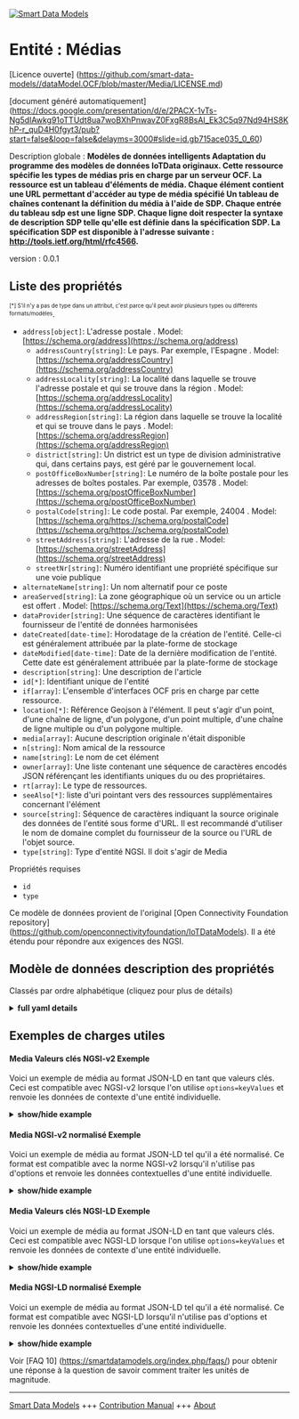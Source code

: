<!-- 10-Header -->    
[![Smart Data Models](https://smartdatamodels.org/wp-content/uploads/2022/01/SmartDataModels_logo.png "Logo")](https://smartdatamodels.org)    
Entité : Médias    
===============<!-- /10-Header -->    
<!-- 15-License -->    
[Licence ouverte] (https://github.com/smart-data-models//dataModel.OCF/blob/master/Media/LICENSE.md)    
[document généré automatiquement] (https://docs.google.com/presentation/d/e/2PACX-1vTs-Ng5dIAwkg91oTTUdt8ua7woBXhPnwavZ0FxgR8BsAI_Ek3C5q97Nd94HS8KhP-r_quD4H0fgyt3/pub?start=false&loop=false&delayms=3000#slide=id.gb715ace035_0_60)    
<!-- /15-License -->    
<!-- 20-Description -->    
Description globale : **Modèles de données intelligents Adaptation du programme des modèles de données IoTData originaux. Cette ressource spécifie les types de médias pris en charge par un serveur OCF. La ressource est un tableau d'éléments de média.  Chaque élément contient     une URL permettant d'accéder au type de média spécifié     Un tableau de chaînes contenant la définition du média à l'aide de SDP.     Chaque entrée du tableau sdp est une ligne SDP.     Chaque ligne doit respecter la syntaxe de description SDP telle qu'elle est définie dans la spécification SDP. La spécification SDP est disponible à l'adresse suivante : http://tools.ietf.org/html/rfc4566.**    
version : 0.0.1    
<!-- /20-Description -->    
<!-- 30-PropertiesList -->    
## Liste des propriétés    
<sup><sub>[*] S'il n'y a pas de type dans un attribut, c'est parce qu'il peut avoir plusieurs types ou différents formats/modèles</sub></sup>.    
- `address[object]`: L'adresse postale  . Model: [https://schema.org/address](https://schema.org/address)	- `addressCountry[string]`: Le pays. Par exemple, l'Espagne  . Model: [https://schema.org/addressCountry](https://schema.org/addressCountry)    
	- `addressLocality[string]`: La localité dans laquelle se trouve l'adresse postale et qui se trouve dans la région  . Model: [https://schema.org/addressLocality](https://schema.org/addressLocality)    
	- `addressRegion[string]`: La région dans laquelle se trouve la localité et qui se trouve dans le pays  . Model: [https://schema.org/addressRegion](https://schema.org/addressRegion)    
	- `district[string]`: Un district est un type de division administrative qui, dans certains pays, est géré par le gouvernement local.      
	- `postOfficeBoxNumber[string]`: Le numéro de la boîte postale pour les adresses de boîtes postales. Par exemple, 03578  . Model: [https://schema.org/postOfficeBoxNumber](https://schema.org/postOfficeBoxNumber)    
	- `postalCode[string]`: Le code postal. Par exemple, 24004  . Model: [https://schema.org/https://schema.org/postalCode](https://schema.org/https://schema.org/postalCode)    
	- `streetAddress[string]`: L'adresse de la rue  . Model: [https://schema.org/streetAddress](https://schema.org/streetAddress)    
	- `streetNr[string]`: Numéro identifiant une propriété spécifique sur une voie publique      
- `alternateName[string]`: Un nom alternatif pour ce poste  - `areaServed[string]`: La zone géographique où un service ou un article est offert  . Model: [https://schema.org/Text](https://schema.org/Text)- `dataProvider[string]`: Une séquence de caractères identifiant le fournisseur de l'entité de données harmonisées  - `dateCreated[date-time]`: Horodatage de la création de l'entité. Celle-ci est généralement attribuée par la plate-forme de stockage  - `dateModified[date-time]`: Date de la dernière modification de l'entité. Cette date est généralement attribuée par la plate-forme de stockage  - `description[string]`: Une description de l'article  - `id[*]`: Identifiant unique de l'entité  - `if[array]`: L'ensemble d'interfaces OCF pris en charge par cette ressource.  - `location[*]`: Référence Geojson à l'élément. Il peut s'agir d'un point, d'une chaîne de ligne, d'un polygone, d'un point multiple, d'une chaîne de ligne multiple ou d'un polygone multiple.  - `media[array]`: Aucune description originale n'était disponible  - `n[string]`: Nom amical de la ressource  - `name[string]`: Le nom de cet élément  - `owner[array]`: Une liste contenant une séquence de caractères encodés JSON référençant les identifiants uniques du ou des propriétaires.  - `rt[array]`: Le type de ressources.  - `seeAlso[*]`: liste d'uri pointant vers des ressources supplémentaires concernant l'élément  - `source[string]`: Séquence de caractères indiquant la source originale des données de l'entité sous forme d'URL. Il est recommandé d'utiliser le nom de domaine complet du fournisseur de la source ou l'URL de l'objet source.  - `type[string]`: Type d'entité NGSI. Il doit s'agir de Media  <!-- /30-PropertiesList -->    
<!-- 35-RequiredProperties -->    
Propriétés requises    
- `id`  - `type`  <!-- /35-RequiredProperties -->    
<!-- 40-RequiredProperties -->    
Ce modèle de données provient de l'original [Open Connectivity Foundation repository] (https://github.com/openconnectivityfoundation/IoTDataModels). Il a été étendu pour répondre aux exigences des NGSI.    
<!-- /40-RequiredProperties -->    
<!-- 50-DataModelHeader -->    
## Modèle de données description des propriétés    
Classés par ordre alphabétique (cliquez pour plus de détails)    
<!-- /50-DataModelHeader -->    
<!-- 60-ModelYaml -->    
<details><summary><strong>full yaml details</strong></summary>      
```yaml    
Media:      
  description: 'Smart Data Models Program adaptation of the original IoTData data Models. This Resource specifies the media types that an OCF Server supports. The resource is an array of media elements.  Each element contains:     A URL at which the specified media type can be accessed.     A string array containing the definition of the media using SDP.     Each entry in the sdp array is an SDP line.     Each line shall follow the SDP description syntax as defined in the SDP specification. The SDP specification can be found at http://tools.ietf.org/html/rfc4566.'      
  properties:      
    address:      
      description: The mailing address      
      properties:      
        addressCountry:      
          description: 'The country. For example, Spain'      
          type: string      
          x-ngsi:      
            model: https://schema.org/addressCountry      
            type: Property      
        addressLocality:      
          description: 'The locality in which the street address is, and which is in the region'      
          type: string      
          x-ngsi:      
            model: https://schema.org/addressLocality      
            type: Property      
        addressRegion:      
          description: 'The region in which the locality is, and which is in the country'      
          type: string      
          x-ngsi:      
            model: https://schema.org/addressRegion      
            type: Property      
        district:      
          description: 'A district is a type of administrative division that, in some countries, is managed by the local government'      
          type: string      
          x-ngsi:      
            type: Property      
        postOfficeBoxNumber:      
          description: 'The post office box number for PO box addresses. For example, 03578'      
          type: string      
          x-ngsi:      
            model: https://schema.org/postOfficeBoxNumber      
            type: Property      
        postalCode:      
          description: 'The postal code. For example, 24004'      
          type: string      
          x-ngsi:      
            model: https://schema.org/https://schema.org/postalCode      
            type: Property      
        streetAddress:      
          description: The street address      
          type: string      
          x-ngsi:      
            model: https://schema.org/streetAddress      
            type: Property      
        streetNr:      
          description: Number identifying a specific property on a public street      
          type: string      
          x-ngsi:      
            type: Property      
      type: object      
      x-ngsi:      
        model: https://schema.org/address      
        type: Property      
    alternateName:      
      description: An alternative name for this item      
      type: string      
      x-ngsi:      
        type: Property      
    areaServed:      
      description: The geographic area where a service or offered item is provided      
      type: string      
      x-ngsi:      
        model: https://schema.org/Text      
        type: Property      
    dataProvider:      
      description: A sequence of characters identifying the provider of the harmonised data entity      
      type: string      
      x-ngsi:      
        type: Property      
    dateCreated:      
      description: Entity creation timestamp. This will usually be allocated by the storage platform      
      format: date-time      
      type: string      
      x-ngsi:      
        type: Property      
    dateModified:      
      description: Timestamp of the last modification of the entity. This will usually be allocated by the storage platform      
      format: date-time      
      type: string      
      x-ngsi:      
        type: Property      
    description:      
      description: A description of this item      
      type: string      
      x-ngsi:      
        type: Property      
    id:      
      anyOf:      
        - description: Identifier format of any NGSI entity      
          maxLength: 256      
          minLength: 1      
          pattern: ^[\w\-\.\{\}\$\+\*\[\]`|~^@!,:\\]+$      
          type: string      
          x-ngsi:      
            type: Property      
        - description: Identifier format of any NGSI entity      
          format: uri      
          type: string      
          x-ngsi:      
            type: Property      
      description: Unique identifier of the entity      
      x-ngsi:      
        type: Property      
    if:      
      description: The OCF Interface set supported by this Resource.      
      items:      
        enum:      
          - oic.if.a      
          - oic.if.s      
          - oic.if.baseline      
        type: string      
      minItems: 2      
      readOnly: true      
      type: array      
      uniqueItems: true      
      x-ngsi:      
        type: Property      
    location:      
      description: 'Geojson reference to the item. It can be Point, LineString, Polygon, MultiPoint, MultiLineString or MultiPolygon'      
      oneOf:      
        - description: Geojson reference to the item. Point      
          properties:      
            bbox:      
              items:      
                type: number      
              minItems: 4      
              type: array      
            coordinates:      
              items:      
                type: number      
              minItems: 2      
              type: array      
            type:      
              enum:      
                - Point      
              type: string      
          required:      
            - type      
            - coordinates      
          title: GeoJSON Point      
          type: object      
          x-ngsi:      
            type: GeoProperty      
        - description: Geojson reference to the item. LineString      
          properties:      
            bbox:      
              items:      
                type: number      
              minItems: 4      
              type: array      
            coordinates:      
              items:      
                items:      
                  type: number      
                minItems: 2      
                type: array      
              minItems: 2      
              type: array      
            type:      
              enum:      
                - LineString      
              type: string      
          required:      
            - type      
            - coordinates      
          title: GeoJSON LineString      
          type: object      
          x-ngsi:      
            type: GeoProperty      
        - description: Geojson reference to the item. Polygon      
          properties:      
            bbox:      
              items:      
                type: number      
              minItems: 4      
              type: array      
            coordinates:      
              items:      
                items:      
                  items:      
                    type: number      
                  minItems: 2      
                  type: array      
                minItems: 4      
                type: array      
              type: array      
            type:      
              enum:      
                - Polygon      
              type: string      
          required:      
            - type      
            - coordinates      
          title: GeoJSON Polygon      
          type: object      
          x-ngsi:      
            type: GeoProperty      
        - description: Geojson reference to the item. MultiPoint      
          properties:      
            bbox:      
              items:      
                type: number      
              minItems: 4      
              type: array      
            coordinates:      
              items:      
                items:      
                  type: number      
                minItems: 2      
                type: array      
              type: array      
            type:      
              enum:      
                - MultiPoint      
              type: string      
          required:      
            - type      
            - coordinates      
          title: GeoJSON MultiPoint      
          type: object      
          x-ngsi:      
            type: GeoProperty      
        - description: Geojson reference to the item. MultiLineString      
          properties:      
            bbox:      
              items:      
                type: number      
              minItems: 4      
              type: array      
            coordinates:      
              items:      
                items:      
                  items:      
                    type: number      
                  minItems: 2      
                  type: array      
                minItems: 2      
                type: array      
              type: array      
            type:      
              enum:      
                - MultiLineString      
              type: string      
          required:      
            - type      
            - coordinates      
          title: GeoJSON MultiLineString      
          type: object      
          x-ngsi:      
            type: GeoProperty      
        - description: Geojson reference to the item. MultiLineString      
          properties:      
            bbox:      
              items:      
                type: number      
              minItems: 4      
              type: array      
            coordinates:      
              items:      
                items:      
                  items:      
                    items:      
                      type: number      
                    minItems: 2      
                    type: array      
                  minItems: 4      
                  type: array      
                type: array      
              type: array      
            type:      
              enum:      
                - MultiPolygon      
              type: string      
          required:      
            - type      
            - coordinates      
          title: GeoJSON MultiPolygon      
          type: object      
          x-ngsi:      
            type: GeoProperty      
      x-ngsi:      
        type: GeoProperty      
    media:      
      description: No original description was available      
      items:      
        properties:      
          sdp:      
            description: 'The array of strings, one per SDP line.'      
            items:      
              description: SDP media or attribute line      
              type: string      
            type: array      
          url:      
            description: The url for the media instance.      
            type: string      
        type: object      
      type: array      
      x-ngsi:      
        type: Property      
    n:      
      description: Friendly name of the Resource      
      maxLength: 64      
      readOnly: true      
      type: string      
      x-ngsi:      
        type: Property      
    name:      
      description: The name of this item      
      type: string      
      x-ngsi:      
        type: Property      
    owner:      
      description: A List containing a JSON encoded sequence of characters referencing the unique Ids of the owner(s)      
      items:      
        anyOf:      
          - description: Identifier format of any NGSI entity      
            maxLength: 256      
            minLength: 1      
            pattern: ^[\w\-\.\{\}\$\+\*\[\]`|~^@!,:\\]+$      
            type: string      
            x-ngsi:      
              type: Property      
          - description: Identifier format of any NGSI entity      
            format: uri      
            type: string      
            x-ngsi:      
              type: Property      
        description: Unique identifier of the entity      
        x-ngsi:      
          type: Property      
      type: array      
      x-ngsi:      
        type: Property      
    rt:      
      description: The Resource Type.      
      items:      
        enum:      
          - oic.r.media      
        maxLength: 64      
        type: string      
      minItems: 1      
      readOnly: true      
      type: array      
      uniqueItems: true      
      x-ngsi:      
        type: Property      
    seeAlso:      
      description: list of uri pointing to additional resources about the item      
      oneOf:      
        - items:      
            format: uri      
            type: string      
          minItems: 1      
          type: array      
        - format: uri      
          type: string      
      x-ngsi:      
        type: Property      
    source:      
      description: 'A sequence of characters giving the original source of the entity data as a URL. Recommended to be the fully qualified domain name of the source provider, or the URL to the source object'      
      type: string      
      x-ngsi:      
        type: Property      
    type:      
      description: NGSI entity type. It has to be Media      
      enum:      
        - Media      
      type: string      
      x-ngsi:      
        type: Property      
  required:      
    - id      
    - type      
  type: object      
  x-derived-from: https://github.com/OpenInterConnect/IoTDataModels/blob/master/MediaResURI.swagger.json      
  x-disclaimer: 'Redistribution and use in source and binary forms, with or without modification, are permitted  provided that the license conditions are met. Copyleft (c) 2022 Contributors to Smart Data Models Program'      
  x-license-url: https://github.com/smart-data-models/dataModel.OCF/blob/master/Media/LICENSE.md      
  x-model-schema: https://smart-data-models.github.io/dataModel.IoTDataModels/Media/schema.json      
  x-model-tags: OCF      
  x-version: 0.0.1      
```    
</details>      
<!-- /60-ModelYaml -->    
<!-- 70-MiddleNotes -->    
<!-- /70-MiddleNotes -->    
<!-- 80-Examples -->    
## Exemples de charges utiles    
#### Media Valeurs clés NGSI-v2 Exemple    
Voici un exemple de média au format JSON-LD en tant que valeurs clés. Ceci est compatible avec NGSI-v2 lorsque l'on utilise `options=keyValues` et renvoie les données de contexte d'une entité individuelle.    
<details><summary><strong>show/hide example</strong></summary>      
```json  
{  
  "id": "urn:ngsi-ld:Media:id:KMUP:25040035",  
  "dateCreated": "2021-04-11T05:34:39Z",  
  "dateModified": "1982-02-12T20:54:43Z",  
  "source": "Shoulder bad yet five. Character church certainly activity fire.",  
  "name": "Science treat support arm identify t",  
  "alternateName": "Same never character you bank thank capital. Tough point force blood.",  
  "description": "Point woman open similar indicate available. National score thousand future discuss create. Development woman authority sea tell.",  
  "dataProvider": "Stand good claim economy think remember. Arm water have consider Mrs.",  
  "owner": [  
    "urn:ngsi-ld:Media:items:ZEFZ:21408276",  
    "urn:ngsi-ld:Media:items:OOXY:12879420"  
  ],  
  "seeAlso": [  
    "urn:ngsi-ld:Media:items:CBWT:71662128"  
  ],  
  "location": {  
    "type": "Point",  
    "coordinates": [  
      -9.1899865,  
      -8.895685  
    ]  
  },  
  "address": {  
    "streetAddress": "Music why game however recently big. South half most three situation. Blood side without policy case upon nearly imagine.",  
    "addressLocality": "Star key over. Floor parent here part tax everybody sometimes. Worry next concern try receive almost.",  
    "addressRegion": "Return ask prove within. Back budget manager know their treat month. La",  
    "addressCountry": "Air job pull.",  
    "postalCode": "Red number kind defense conference kitchen. Ok receive ago listen.",  
    "postOfficeBoxNumber": "Through wall include again. Yet manager of low.",  
    "streetNr": "At feeling oil purpose agent. Most similar available mouth position. Approach significant plant already ten receive employee yard.",  
    "district": "Society various view "  
  },  
  "areaServed": "Six political phone grow dream. Inside enjoy total near appear market catch certainly.",  
  "rt": [  
    "oic.r.media"  
  ],  
  "media": [  
    {  
      "sdp": [  
        "Half item our nor past. Success soldier reveal surface. Be by few ",  
        "Billion box set song production hard those dinner. Prove end author plan unit finally."  
      ],  
      "url": "History couple Republican us right perhaps none. Last position concern. Either along me bit loss."  
    },  
    {  
      "sdp": [  
        "Authorit",  
        "Continue figure project quickly church."  
      ],  
      "url": "Thank quickly education only rate usually hot. Door century range drug bank myself. Customer must interesting build pick collection."  
    }  
  ],  
  "n": "Value impro",  
  "if": [  
    "oic.if.baseline",  
    "oic.if.s"  
  ],  
  "type": "Media"  
}  
```  
</details>    
#### Media NGSI-v2 normalisé Exemple    
Voici un exemple de média au format JSON-LD tel qu'il a été normalisé. Ce format est compatible avec la norme NGSI-v2 lorsqu'il n'utilise pas d'options et renvoie les données contextuelles d'une entité individuelle.    
<details><summary><strong>show/hide example</strong></summary>      
```json  
{  
  "id": "urn:ngsi-ld:Media:id:KMUP:25040035",  
  "dateCreated": {  
    "type": "DateTime",  
    "value": "2021-04-11T05:34:39Z"  
  },  
  "dateModified": {  
    "type": "DateTime",  
    "value": "1982-02-12T20:54:43Z"  
  },  
  "source": {  
    "type": "Text",  
    "value": "Shoulder bad yet five. Character church certainly activity fire."  
  },  
  "name": {  
    "type": "Text",  
    "value": "Science treat support arm identify t"  
  },  
  "alternateName": {  
    "type": "Text",  
    "value": "Same never character you bank thank capital. Tough point force blood."  
  },  
  "description": {  
    "type": "Text",  
    "value": "Point woman open similar indicate available. National score thousand future discuss create. Development woman authority sea tell."  
  },  
  "dataProvider": {  
    "type": "Text",  
    "value": "Stand good claim economy think remember. Arm water have consider Mrs."  
  },  
  "owner": {  
    "type": "StructuredValue",  
    "value": [  
      "urn:ngsi-ld:Media:items:ZEFZ:21408276",  
      "urn:ngsi-ld:Media:items:OOXY:12879420"  
    ]  
  },  
  "seeAlso": {  
    "type": "StructuredValue",  
    "value": [  
      "urn:ngsi-ld:Media:items:CBWT:71662128"  
    ]  
  },  
  "location": {  
    "type": "geo:json",  
    "value": {  
      "type": "Point",  
      "coordinates": [  
        -9.1899865,  
        -8.895685  
      ]  
    }  
  },  
  "address": {  
    "type": "StructuredValue",  
    "value": {  
      "streetAddress": "Music why game however recently big. South half most three situation. Blood side without policy case upon nearly imagine.",  
      "addressLocality": "Star key over. Floor parent here part tax everybody sometimes. Worry next concern try receive almost.",  
      "addressRegion": "Return ask prove within. Back budget manager know their treat month. La",  
      "addressCountry": "Air job pull.",  
      "postalCode": "Red number kind defense conference kitchen. Ok receive ago listen.",  
      "postOfficeBoxNumber": "Through wall include again. Yet manager of low.",  
      "streetNr": "At feeling oil purpose agent. Most similar available mouth position. Approach significant plant already ten receive employee yard.",  
      "district": "Society various view "  
    }  
  },  
  "areaServed": {  
    "type": "Text",  
    "value": "Six political phone grow dream. Inside enjoy total near appear market catch certainly."  
  },  
  "rt": {  
    "type": "StructuredValue",  
    "value": [  
      "oic.r.media"  
    ]  
  },  
  "media": {  
    "type": "StructuredValue",  
    "value": [  
      {  
        "sdp": [  
          "Half item our nor past. Success soldier reveal surface. Be by few ",  
          "Billion box set song production hard those dinner. Prove end author plan unit finally."  
        ],  
        "url": "History couple Republican us right perhaps none. Last position concern. Either along me bit loss."  
      },  
      {  
        "sdp": [  
          "Authorit",  
          "Continue figure project quickly church."  
        ],  
        "url": "Thank quickly education only rate usually hot. Door century range drug bank myself. Customer must interesting build pick collection."  
      }  
    ]  
  },  
  "n": {  
    "type": "Text",  
    "value": "Value impro"  
  },  
  "if": {  
    "type": "StructuredValue",  
    "value": [  
      "oic.if.baseline",  
      "oic.if.s"  
    ]  
  },  
  "type": "Media"  
}  
```  
</details>    
#### Media Valeurs clés NGSI-LD Exemple    
Voici un exemple de média au format JSON-LD en tant que valeurs clés. Ceci est compatible avec NGSI-LD lorsque l'on utilise `options=keyValues` et renvoie les données de contexte d'une entité individuelle.    
<details><summary><strong>show/hide example</strong></summary>      
```json  
{  
  "id": "urn:ngsi-ld:Media:id:KMUP:25040035",  
  "dateCreated": "2021-04-11T05:34:39Z",  
  "dateModified": "1982-02-12T20:54:43Z",  
  "source": "Shoulder bad yet five. Character church certainly activity fire.",  
  "name": "Science treat support arm identify t",  
  "alternateName": "Same never character you bank thank capital. Tough point force blood.",  
  "description": "Point woman open similar indicate available. National score thousand future discuss create. Development woman authority sea tell.",  
  "dataProvider": "Stand good claim economy think remember. Arm water have consider Mrs.",  
  "owner": [  
    "urn:ngsi-ld:Media:items:ZEFZ:21408276",  
    "urn:ngsi-ld:Media:items:OOXY:12879420"  
  ],  
  "seeAlso": [  
    "urn:ngsi-ld:Media:items:CBWT:71662128"  
  ],  
  "location": {  
    "type": "Point",  
    "coordinates": [  
      -9.1899865,  
      -8.895685  
    ]  
  },  
  "address": {  
    "streetAddress": "Music why game however recently big. South half most three situation. Blood side without policy case upon nearly imagine.",  
    "addressLocality": "Star key over. Floor parent here part tax everybody sometimes. Worry next concern try receive almost.",  
    "addressRegion": "Return ask prove within. Back budget manager know their treat month. La",  
    "addressCountry": "Air job pull.",  
    "postalCode": "Red number kind defense conference kitchen. Ok receive ago listen.",  
    "postOfficeBoxNumber": "Through wall include again. Yet manager of low.",  
    "streetNr": "At feeling oil purpose agent. Most similar available mouth position. Approach significant plant already ten receive employee yard.",  
    "district": "Society various view "  
  },  
  "areaServed": "Six political phone grow dream. Inside enjoy total near appear market catch certainly.",  
  "rt": [  
    "oic.r.media"  
  ],  
  "media": [  
    {  
      "sdp": [  
        "Half item our nor past. Success soldier reveal surface. Be by few ",  
        "Billion box set song production hard those dinner. Prove end author plan unit finally."  
      ],  
      "url": "History couple Republican us right perhaps none. Last position concern. Either along me bit loss."  
    },  
    {  
      "sdp": [  
        "Authorit",  
        "Continue figure project quickly church."  
      ],  
      "url": "Thank quickly education only rate usually hot. Door century range drug bank myself. Customer must interesting build pick collection."  
    }  
  ],  
  "n": "Value impro",  
  "if": [  
    "oic.if.baseline",  
    "oic.if.s"  
  ],  
  "type": "Media",  
  "@context": [  
    "https://smartdatamodels.org/context.jsonld"  
  ]  
}  
```  
</details>    
#### Media NGSI-LD normalisé Exemple    
Voici un exemple de média au format JSON-LD tel qu'il a été normalisé. Ce format est compatible avec NGSI-LD lorsqu'il n'utilise pas d'options et renvoie les données contextuelles d'une entité individuelle.    
<details><summary><strong>show/hide example</strong></summary>      
```json  
{  
    "id": "urn:ngsi-ld:Media:id:KMUP:25040035",  
    "dateCreated": {  
        "type": "Property",  
        "value": {  
            "@type": "DateTime",  
            "@value": "2021-04-11T05:34:39Z"  
        }  
    },  
    "dateModified": {  
        "type": "Property",  
        "value": {  
            "@type": "DateTime",  
            "@value": "1982-02-12T20:54:43Z"  
        }  
    },  
    "source": {  
        "type": "Property",  
        "value": "Shoulder bad yet five. Character church certainly activity fire."  
    },  
    "name": {  
        "type": "Property",  
        "value": "Science treat support arm identify t"  
    },  
    "alternateName": {  
        "type": "Property",  
        "value": "Same never character you bank thank capital. Tough point force blood."  
    },  
    "description": {  
        "type": "Property",  
        "value": "Point woman open similar indicate available. National score thousand future discuss create. Development woman authority sea tell."  
    },  
    "dataProvider": {  
        "type": "Property",  
        "value": "Stand good claim economy think remember. Arm water have consider Mrs."  
    },  
    "owner": {  
        "type": "Property",  
        "value": [  
            "urn:ngsi-ld:Media:items:ZEFZ:21408276",  
            "urn:ngsi-ld:Media:items:OOXY:12879420"  
        ]  
    },  
    "seeAlso": {  
        "type": "Property",  
        "value": [  
            "urn:ngsi-ld:Media:items:CBWT:71662128"  
        ]  
    },  
    "location": {  
        "type": "GeoProperty",  
        "value": {  
            "type": "Point",  
            "coordinates": [  
                -9.1899865,  
                -8.895685  
            ]  
        }  
    },  
    "address": {  
        "type": "Property",  
        "value": {  
            "streetAddress": "Music why game however recently big. South half most three situation. Blood side without policy case upon nearly imagine.",  
            "addressLocality": "Star key over. Floor parent here part tax everybody sometimes. Worry next concern try receive almost.",  
            "addressRegion": "Return ask prove within. Back budget manager know their treat month. La",  
            "addressCountry": "Air job pull.",  
            "postalCode": "Red number kind defense conference kitchen. Ok receive ago listen.",  
            "postOfficeBoxNumber": "Through wall include again. Yet manager of low.",  
            "streetNr": "At feeling oil purpose agent. Most similar available mouth position. Approach significant plant already ten receive employee yard.",  
            "district": "Society various view "  
        }  
    },  
    "areaServed": {  
        "type": "Property",  
        "value": "Six political phone grow dream. Inside enjoy total near appear market catch certainly."  
    },  
    "rt": {  
        "type": "Property",  
        "value": [  
            "oic.r.media"  
        ]  
    },  
    "media": {  
        "type": "Property",  
        "value": [  
            {  
                "sdp": [  
                    "Half item our nor past. Success soldier reveal surface. Be by few ",  
                    "Billion box set song production hard those dinner. Prove end author plan unit finally."  
                ],  
                "url": "History couple Republican us right perhaps none. Last position concern. Either along me bit loss."  
            },  
            {  
                "sdp": [  
                    "Authorit",  
                    "Continue figure project quickly church."  
                ],  
                "url": "Thank quickly education only rate usually hot. Door century range drug bank myself. Customer must interesting build pick collection."  
            }  
        ]  
    },  
    "n": {  
        "type": "Property",  
        "value": "Value impro"  
    },  
    "if": {  
        "type": "Property",  
        "value": [  
            "oic.if.baseline",  
            "oic.if.s"  
        ]  
    },  
    "type": "Media",  
    "@context": [  
        "https://smartdatamodels.org/context.jsonld"  
    ]  
}  
```  
</details><!-- /80-Examples -->    
<!-- 90-FooterNotes -->    
<!-- /90-FooterNotes -->    
<!-- 95-Units -->    
Voir [FAQ 10] (https://smartdatamodels.org/index.php/faqs/) pour obtenir une réponse à la question de savoir comment traiter les unités de magnitude.    
<!-- /95-Units -->    
<!-- 97-LastFooter -->    
---    
[Smart Data Models](https://smartdatamodels.org) +++ [Contribution Manual](https://bit.ly/contribution_manual) +++ [About](https://bit.ly/Introduction_SDM)<!-- /97-LastFooter -->    
